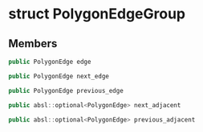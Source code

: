 # struct PolygonEdgeGroup


## Members

```cpp
public PolygonEdge edge

```

```cpp
public PolygonEdge next_edge

```

```cpp
public PolygonEdge previous_edge

```

```cpp
public absl::optional<PolygonEdge> next_adjacent

```

```cpp
public absl::optional<PolygonEdge> previous_adjacent

```



